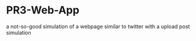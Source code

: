 # PR3-Web-App
a not-so-good simulation of a webpage similar to twitter with a upload post simulation
